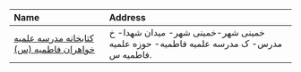 | Name                                               | Address                                                                             |
|:---------------------------------------------------|:------------------------------------------------------------------------------------|
| [كتابخانه مدرسه علمیه خواهران فاطمیه (س)](http://) | خمینی شهر-خمینی شهر- میدان شهدا- خ مدرس- ک مدرسه علمیه فاطمیه- حوزه علمیه فاطمیه س. |